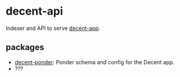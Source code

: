 # decent-api

Indexer and API to serve [decent-app](https://github.com/decent-org/decent-app).

## packages

- [decent-ponder](./packages/decent-ponder): Ponder schema and config for the Decent app.
- ???
